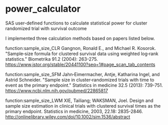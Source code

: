 # power_calculator
SAS user-defined functions to calculate statistical power for cluster randomized trial with survival outcome

I implemented three calculation methods based on papers listed below.

function:sample_size_CLR
Gangnon, Ronald E., and Michael R. Kosorok. "Sample‐size formula for clustered survival data using weighted log‐rank statistics." Biometrika 91.2 (2004): 263-275. 
https://www.jstor.org/stable/20441100?seq=1#page_scan_tab_contents

function:sample_size_SFM
Jahn‐Eimermacher, Antje, Katharina Ingel, and Astrid Schneider. "Sample size in cluster‐randomized trials with time to event as the primary endpoint." Statistics in medicine 32.5 (2013): 739-751.
https://www.ncbi.nlm.nih.gov/pubmed/22865817

function:sample_size_LWM
XIE, Tailiang; WAKSMAN, Joel. Design and sample size estimation in clinical trials with clustered survival times as the primary endpoint. Statistics in medicine, 2003, 22.18: 2835-2846.
http://onlinelibrary.wiley.com/doi/10.1002/sim.1536/abstract
